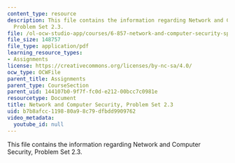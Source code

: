 ```yaml
---
content_type: resource
description: This file contains the information regarding Network and Computer Security,
  Problem Set 2.3.
file: /ol-ocw-studio-app/courses/6-857-network-and-computer-security-spring-2014/b7b8afcc119880a98c79dfbdd9909762_MIT6_857S14_2.3.pdf
file_size: 148757
file_type: application/pdf
learning_resource_types:
- Assignments
license: https://creativecommons.org/licenses/by-nc-sa/4.0/
ocw_type: OCWFile
parent_title: Assignments
parent_type: CourseSection
parent_uid: 144107b0-9f7f-fc0d-e212-00bcc7c0981e
resourcetype: Document
title: Network and Computer Security, Problem Set 2.3
uid: b7b8afcc-1198-80a9-8c79-dfbdd9909762
video_metadata:
  youtube_id: null
---
```

This file contains the information regarding Network and Computer Security, Problem Set 2.3.